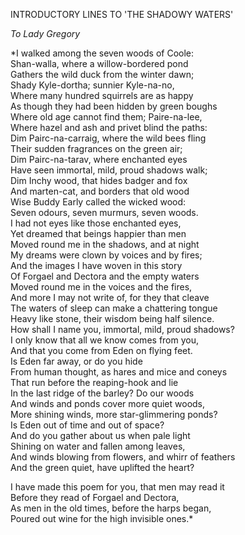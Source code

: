 INTRODUCTORY LINES TO 'THE SHADOWY WATERS'  
  
*To Lady Gregory*  
  
*I walked among the seven woods of Coole:  
Shan-walla, where a willow-bordered pond  
Gathers the wild duck from the winter dawn;  
Shady Kyle-dortha; sunnier Kyle-na-no,  
Where many hundred squirrels are as happy  
As though they had been hidden by green boughs  
Where old age cannot find them; Paire-na-lee,  
Where hazel and ash and privet blind the paths:  
Dim Pairc-na-carraig, where the wild bees fling  
Their sudden fragrances on the green air;  
Dim Pairc-na-tarav, where enchanted eyes  
Have seen immortal, mild, proud shadows walk;  
Dim Inchy wood, that hides badger and fox  
And marten-cat, and borders that old wood  
Wise Buddy Early called the wicked wood:  
Seven odours, seven murmurs, seven woods.  
I had not eyes like those enchanted eyes,  
Yet dreamed that beings happier than men  
Moved round me in the shadows, and at night  
My dreams were clown by voices and by fires;  
And the images I have woven in this story  
Of Forgael and Dectora and the empty waters  
Moved round me in the voices and the fires,  
And more I may not write of, for they that cleave  
The waters of sleep can make a chattering tongue  
Heavy like stone, their wisdom being half silence.  
How shall I name you, immortal, mild, proud shadows?  
I only know that all we know comes from you,  
And that you come from Eden on flying feet.  
Is Eden far away, or do you hide  
From human thought, as hares and mice and coneys  
That run before the reaping-hook and lie  
In the last ridge of the barley? Do our woods  
And winds and ponds cover more quiet woods,  
More shining winds, more star-glimmering ponds?  
Is Eden out of time and out of space?  
And do you gather about us when pale light  
Shining on water and fallen among leaves,  
And winds blowing from flowers, and whirr of feathers  
And the green quiet, have uplifted the heart?  
  
I have made this poem for you, that men may read it  
Before they read of Forgael and Dectora,  
As men in the old times, before the harps began,  
Poured out wine for the high invisible ones.*  
